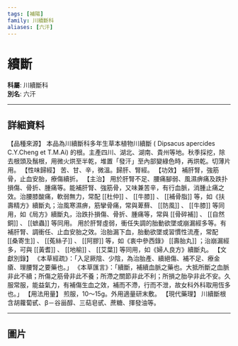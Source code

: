 ```yaml
---
tags: [補陽]
family: 川續斷科
aliases: [六汗]
---
```


# 續斷

**科屬**: 川續斷科  
**別名**: 六汗  

---

## 詳細資料
【品種來源】
本品為川續斷科多年生草本植物川續斷 (
Dipsacus apercides
C.Y.Cheng et T.M.Ai) 的根。主產四川、湖北、湖南、貴州等地。秋季採挖，除去根頭及鬚根，用微火烘至半乾，堆置「發汗」至內部變綠色時，再烘乾。切薄片用。
【性味歸經】
苦、甘、辛，微溫。歸肝、腎經。
【功效】
補肝腎，強筋骨，止血安胎，療傷續折。
【主治】
用於肝腎不足、腰痛腳弱、風濕痹痛及跌扑損傷、骨折、腫痛等。能補肝腎、強筋骨，又味兼苦辛，有行血脈，消腫止痛之效。治腰膝酸痛，軟弱無力，常配 [[杜仲]] 、 [[牛膝]] 、 [[補骨脂]] 等，如《扶壽精方》續斷丸；治風寒濕痹，筋攣骨痛，常與萆蘚、 [[防風]] 、 [[牛膝]] 等同用，如《局方》續斷丸，治跌扑損傷、骨折、腫痛等，常與 [[骨碎補]] 、 [[自然銅]] 、 [[蟅蟲]] 等同用。
用於肝腎虛弱，衝任失調的胎動欲墜或崩漏經多等。有補肝腎、調衝任、止血安胎之效。治胎漏下血，胎動欲墜或習慣性流產，常配 [[桑寄生]] 、 [[菟絲子]] 、 [[阿膠]] 等，如《衷中參西錄》 [[壽胎丸]] ；治崩漏經多，可與 [[黃耆]] 、 [[地榆]] 、 [[艾葉]] 等同用，如《婦人良方》續斷丸。
【文獻別錄】
《本草經疏》：「入足厥陰、少陰，為治胎產、續絕傷、補不足、療金瘡、理腰腎之要藥也。」
《本草匯言》：「續斷，補續血脈之藥也。大抵所斷之血脈非此不續；所傷之筋骨非此不養；所滯之關節非此不利；所損之胎孕非此不安。久服常服，能益氣力，有補傷生血之效，補而不滯，行而不泄，故女科外科取用恆多也。」
【用法用量】
煎服，10～15g。外用適量研末敷。
【現代藥理】
川續斷根含胡蘿蔔甙、β－谷甾醇、三萜皂甙、蔗糖、揮發油等。

---

## 圖片
